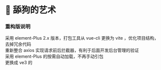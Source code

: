 # 🐶 舔狗的艺术

### 重构版说明
采用 element-Plus 2.x 版本，打包工具从 vue-cli 更换为 vite ，优化项目结构，去掉冗余代码  
重新整合 axios 实现请求前后拦截器，有利于后面开发后台管理的验证  
采用 element-Plus 的按需自动加载，不再手动引包  
更换成 ve3 的 <script setup> 语法糖用法，不用去写 setup() 函数和 return 一堆属性了

### 注意
使用 element-Plus 的按需自动加载，首先你需要安装unplugin-vue-components 和 unplugin-auto-import这两款插件
```
npm install -D unplugin-vue-components unplugin-auto-import
```